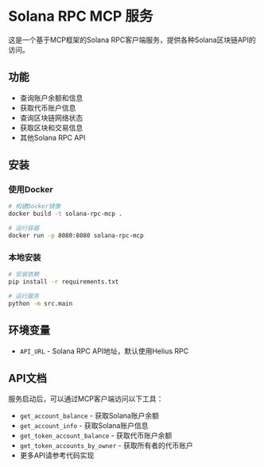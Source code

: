 # Solana RPC MCP 服务

这是一个基于MCP框架的Solana RPC客户端服务，提供各种Solana区块链API的访问。

## 功能

- 查询账户余额和信息
- 获取代币账户信息
- 查询区块链网络状态
- 获取区块和交易信息
- 其他Solana RPC API

## 安装

### 使用Docker

```bash
# 构建Docker镜像
docker build -t solana-rpc-mcp .

# 运行容器
docker run -p 8080:8080 solana-rpc-mcp
```

### 本地安装

```bash
# 安装依赖
pip install -r requirements.txt

# 运行服务
python -m src.main
```

## 环境变量

- `API_URL` - Solana RPC API地址，默认使用Helius RPC

## API文档

服务启动后，可以通过MCP客户端访问以下工具：

- `get_account_balance` - 获取Solana账户余额
- `get_account_info` - 获取Solana账户信息
- `get_token_account_balance` - 获取代币账户余额
- `get_token_accounts_by_owner` - 获取所有者的代币账户
- 更多API请参考代码实现
